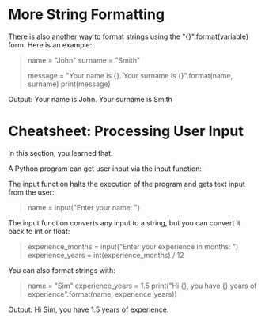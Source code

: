 # More String Formatting

There is also another way to format strings using the "{}".format(variable) form. Here is an example:

> name = "John"
> surname = "Smith"
>  
> message = "Your name is {}. Your surname is {}".format(name, surname)
> print(message)

Output: Your name is John. Your surname is Smith

# Cheatsheet: Processing User Input
In this section, you learned that:

A Python program can get user input via the input function:

The input function halts the execution of the program and gets text input from the user:

> name = input("Enter your name: ")


The input function converts any input to a string, but you can convert it back to int or float:

> experience_months = input("Enter your experience in months: ")
> experience_years = int(experience_months) / 12


You can also format strings with:

> name = "Sim"
> experience_years = 1.5
> print("Hi {}, you have {} years of experience".format(name, experience_years))

Output: Hi Sim, you have 1.5 years of experience.